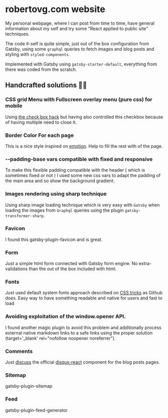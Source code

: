 # robertovg.com website

My personal webpage, where I can post from time to time, have general information about my self and try some "React applied to public site" techniques.

The code it-self is quite simple, just out of the box configuration from Gatsby, using some `graphql` queries to fetch images and blog posts and styling with `styled-components`.

Implemented with Gatsby using `gatsby-starter-default`, everything from there was coded from the scratch.

## Handcrafted solutions 👨‍💻

### CSS grid Menu with Fullscreen overlay menu (pure css) for mobile

Using [the check box hack](https://css-tricks.com/the-checkbox-hack/) but having also controlled this checkbox because of having multiple need to close it.

### Border Color For each page

This is a nice style inspired on [emotion](https://emotion.sh/). Help to fill the rest with of the page.

### --padding-base vars compatible with fixed and responsive

To make this flexible padding compatible with the header ( which is sometimes fixed or not ) I used some new css vars to adapt the padding of the main area and so show the background gradient.

### Images rendering using sharp technique

Using sharp image loading technique which is very easy with `Gatsby` when loading the images from `Graphql` queries using the plugin `gatsby-transformer-sharp`.

### Favicon

I found this gatsby-plugin-favicon and is great.

### Form

Just a simple html form connected with Gatsby form engine. No extra-validations than the out of the box included with html.

### Fonts

Just used default system fonts approach described on [CSS tricks](https://css-tricks.com/snippets/css/system-font-stack/) as Github does. Easy way to have something readable and native for users and fast to load

### Avoiding exploitation of the window.opener API.

I found another magic plugin to avoid this problem and additionally process external native markdown links to a safe links using the proper solution (target='\_blank' rel="nofollow noopener noreferrer").

### Comments

Just [discuss](https://disqus.com) the official [disqus-react](https://github.com/disqus/disqus-react) component for the blog posts pages.

### Sitemap

gatsby-plugin-sitemap

### Feed

gatsby-plugin-feed-generator
